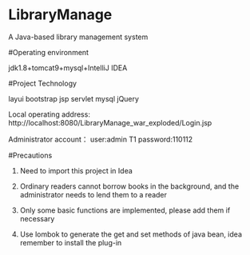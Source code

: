 # LibraryManage 
A Java-based library management system

#Operating environment

jdk1.8+tomcat9+mysql+IntelliJ IDEA

#Project Technology

layui bootstrap jsp servlet mysql jQuery

Local operating address: http://localhost:8080/LibraryManage_war_exploded/Login.jsp

Administrator account： user:admin T1 password:110112



#Precautions

1. Need to import this project in Idea

2. Ordinary readers cannot borrow books in the background, and the administrator needs to lend them to a reader

3. Only some basic functions are implemented, please add them if necessary

4. Use lombok to generate the get and set methods of java bean, idea remember to install the plug-in
